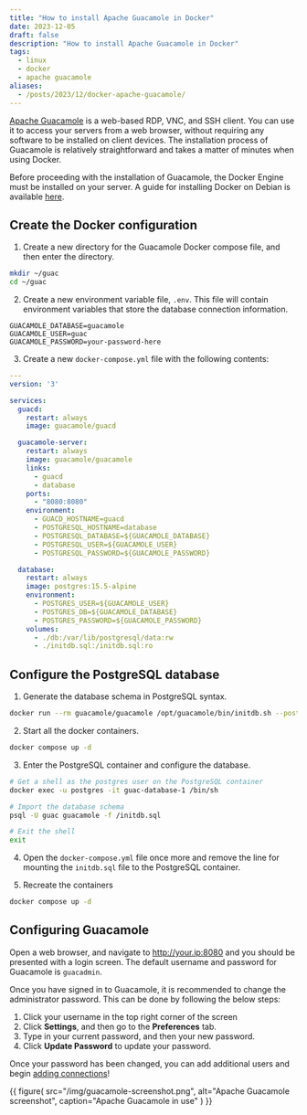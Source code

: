 ```yaml
---
title: "How to install Apache Guacamole in Docker"
date: 2023-12-05
draft: false
description: "How to install Apache Guacamole in Docker"
tags:
  - linux
  - docker
  - apache guacamole
aliases:
  - /posts/2023/12/docker-apache-guacamole/
---
```


[Apache Guacamole][guac] is a web-based RDP, VNC, and SSH client. You can use it
to access your servers from a web browser, without requiring any software
to be installed on client devices. The installation process of Guacamole is
relatively straightforward and takes a matter of minutes when using Docker.

<!-- more -->

Before proceeding with the installation of Guacamole, the Docker
Engine must be installed on your server. A guide for installing Docker on Debian
is available [here][docker-install].

## Create the Docker configuration

1.  Create a new directory for the Guacamole Docker compose file, and then enter
    the directory.

```bash
mkdir ~/guac
cd ~/guac
```

2.  Create a new environment variable file, `.env`. This file will contain
    environment variables that store the database connection information.

```
GUACAMOLE_DATABASE=guacamole
GUACAMOLE_USER=guac
GUACAMOLE_PASSWORD=your-password-here
```

3.  Create a new `docker-compose.yml` file with the following contents:

```yaml
---
version: '3'

services:
  guacd:
    restart: always
    image: guacamole/guacd

  guacamole-server:
    restart: always
    image: guacamole/guacamole
    links:
      - guacd
      - database
    ports:
      - "8080:8080"
    environment:
      - GUACD_HOSTNAME=guacd
      - POSTGRESQL_HOSTNAME=database
      - POSTGRESQL_DATABASE=${GUACAMOLE_DATABASE}
      - POSTGRESQL_USER=${GUACAMOLE_USER}
      - POSTGRESQL_PASSWORD=${GUACAMOLE_PASSWORD}

  database:
    restart: always
    image: postgres:15.5-alpine
    environment:
      - POSTGRES_USER=${GUACAMOLE_USER}
      - POSTGRES_DB=${GUACAMOLE_DATABASE}
      - POSTGRES_PASSWORD=${GUACAMOLE_PASSWORD}
    volumes:
      - ./db:/var/lib/postgresql/data:rw
      - ./initdb.sql:/initdb.sql:ro
```

## Configure the PostgreSQL database

1. Generate the database schema in PostgreSQL syntax.

```bash
docker run --rm guacamole/guacamole /opt/guacamole/bin/initdb.sh --postgresql > initdb.sql
```

2.  Start all the docker containers.

```bash
docker compose up -d
```

3.  Enter the PostgreSQL container and configure the database.

```bash
# Get a shell as the postgres user on the PostgreSQL container
docker exec -u postgres -it guac-database-1 /bin/sh

# Import the database schema
psql -U guac guacamole -f /initdb.sql

# Exit the shell
exit
```

4.  Open the `docker-compose.yml` file once more and remove the line for
    mounting the `initdb.sql` file to the PostgreSQL container.

5.  Recreate the containers

```bash
docker compose up -d
```

## Configuring Guacamole

Open a web browser, and navigate to http://your.ip:8080 and you should be
presented with a login screen. The default username and password for Guacamole
is `guacadmin`. 

Once you have signed in to Guacamole, it is recommended to change the
administrator password. This can be done by following the below steps:

1. Click your username in the top right corner of the screen
2. Click **Settings**, and then go to the **Preferences** tab.
3. Type in your current password, and then your new password.
4. Click **Update Password** to update your password.

Once your password has been changed, you can add additional users and begin
[adding connections][connections]!

{{ figure(
  src="/img/guacamole-screenshot.png",
  alt="Apache Guacamole screenshot",
  caption="Apache Guacamole in use"
) }}

[guac]:http://guacamole.apache.org/
[docker-install]:https://docs.docker.com/engine/install/debian/
[connections]:https://guacamole.apache.org/doc/gug/configuring-guacamole.html#configuring-connections

